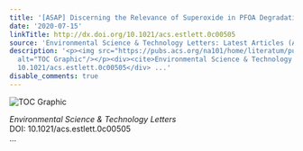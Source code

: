 ```yaml
---
title: '[ASAP] Discerning the Relevance of Superoxide in PFOA Degradation'
date: '2020-07-15'
linkTitle: http://dx.doi.org/10.1021/acs.estlett.0c00505
source: 'Environmental Science & Technology Letters: Latest Articles (ACS Publications)'
description: '<p><img src="https://pubs.acs.org/na101/home/literatum/publisher/achs/journals/content/estlcu/0/estlcu.ahead-of-print/acs.estlett.0c00505/20200715/images/medium/ez0c00505_0005.gif"
  alt="TOC Graphic"/></p><div><cite>Environmental Science & Technology Letters</cite></div><div>DOI:
  10.1021/acs.estlett.0c00505</div> ...'
disable_comments: true
---
```

<p><img src="https://pubs.acs.org/na101/home/literatum/publisher/achs/journals/content/estlcu/0/estlcu.ahead-of-print/acs.estlett.0c00505/20200715/images/medium/ez0c00505_0005.gif" alt="TOC Graphic"/></p><div><cite>Environmental Science & Technology Letters</cite></div><div>DOI: 10.1021/acs.estlett.0c00505</div> ...